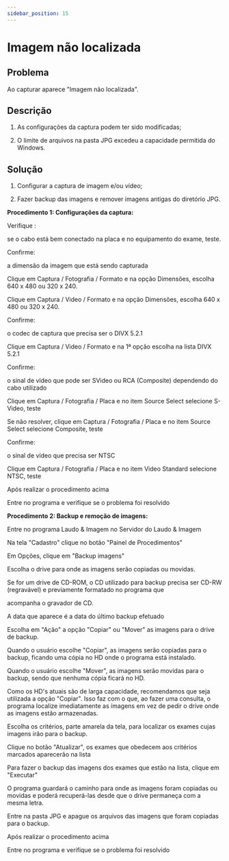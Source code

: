 ```yaml
---
sidebar_position: 15
---
```


# Imagem não localizada
## Problema

Ao capturar aparece "Imagem não localizada".

## Descrição

1. As configurações da captura podem ter sido modificadas;

2. O limite de arquivos na pasta JPG excedeu a capacidade permitida do Windows.

## Solução

1. Configurar a captura de imagem e/ou vídeo;

2. Fazer backup das imagens e remover imagens antigas do diretório JPG.

**Procedimento 1: Configurações da captura:**

Verifique :

se o cabo está bem conectado na placa e no equipamento do exame, teste.

Confirme:

a dimensão da imagem que está sendo capturada

Clique em Captura / Fotografia / Formato e na opção Dimensões, escolha 640 x 480 ou 320 x 240.

Clique em Captura / Video / Formato e na opção Dimensões, escolha 640 x 480 ou 320 x 240.

Confirme:

o codec de captura que precisa ser o DIVX 5.2.1

Clique em Captura / Video / Formato e na 1ª opção escolha na lista DIVX 5.2.1

Confirme:

o sinal de vídeo que pode ser SVideo ou RCA (Composite) dependendo do cabo utilizado

Clique em Captura / Fotografia / Placa e no item Source Select selecione S-Video, teste

Se não resolver, clique em Captura / Fotografia / Placa e no item Source Select selecione Composite, teste

Confirme:

o sinal de vídeo que precisa ser NTSC

Clique em Captura / Fotografia / Placa e no item Video Standard selecione NTSC, teste

Após realizar o procedimento acima

Entre no programa e verifique se o problema foi resolvido

**Procedimento 2: Backup e remoção de imagens:**

Entre no programa Laudo & Imagem no Servidor do Laudo & Imagem

Na tela "Cadastro" clique no botão "Painel de Procedimentos"

Em Opções, clique em "Backup imagens"

Escolha o drive para onde as imagens serão copiadas ou movidas.

Se for um drive de CD-ROM, o CD utilizado para backup precisa ser CD-RW (regravável) e previamente formatado no programa que

acompanha o gravador de CD.

A data que aparece é a data do último backup efetuado

Escolha em "Ação" a opção "Copiar" ou "Mover" as imagens para o drive de backup.

Quando o usuário escolhe "Copiar", as imagens serão copiadas para o backup, ficando uma cópia no HD onde o programa está instalado.

Quando o usuário escolhe "Mover", as imagens serão movidas para o backup, sendo que nenhuma cópia ficará no HD.

Como os HD's atuais são de larga capacidade, recomendamos que seja utilizada a opção "Copiar". Isso faz com o que, ao fazer uma consulta, o programa localize imediatamente as imagens em vez de pedir o drive onde as imagens estão armazenadas.

Escolha os critérios, parte amarela da tela, para localizar os exames cujas imagens irão para o backup.

Clique no botão "Atualizar", os exames que obedecem aos critérios marcados aparecerão na lista

Para fazer o backup das imagens dos exames que estão na lista, clique em "Executar"

O programa guardará o caminho para onde as imagens foram copiadas ou movidas e poderá recuperá-las desde que o drive permaneça com a mesma letra.

Entre na pasta JPG e apague os arquivos das imagens que foram copiadas para o backup.

Após realizar o procedimento acima

Entre no programa e verifique se o problema foi resolvido